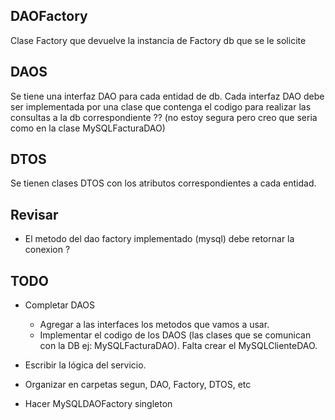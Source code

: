 ## DAOFactory
Clase Factory que devuelve la instancia de Factory db que se le solicite

## DAOS
Se tiene una interfaz DAO para cada entidad de db.
Cada interfaz DAO debe ser implementada por una clase que contenga el codigo para realizar las consultas a la db correspondiente ?? (no estoy segura pero creo que seria como en la clase MySQLFacturaDAO)

## DTOS
Se tienen clases DTOS con los atributos correspondientes a cada entidad.


## Revisar 
* El metodo del dao factory implementado (mysql) debe retornar la conexion ? 

## TODO
* Completar DAOS
  * Agregar a las interfaces los metodos que vamos a usar.
  * Implementar el codigo de los DAOS (las clases que se comunican con la DB ej: MySQLFacturaDAO). Falta crear el MySQLClienteDAO.
* Escribir la lógica del servicio.

* Organizar en carpetas segun, DAO, Factory, DTOS, etc
* Hacer MySQLDAOFactory singleton